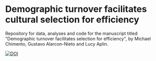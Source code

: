 # Demographic turnover facilitates cultural selection for efficiency
Repository for data, analyses and code for the manuscript titled "Demographic turnover facilitates selection for efficiency", by Michael Chimento, Gustavo Alarcon-Nieto and Lucy Aplin.

[![DOI](https://zenodo.org/badge/298310660.svg)](https://zenodo.org/badge/latestdoi/298310660)
